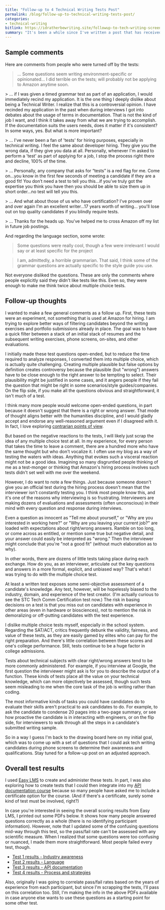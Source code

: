 ```yaml
---
title: "Follow-up to 4 Technical Writing Tests Post"
permalink: /blog/follow-up-to-technical-writing-tests-post/
categories:
- technical-writing
bitlink: https://idratherbewriting.site/followup-to-tech-writing-screening-tests
summary: "It's been a while since I've written a post that has received so many negative comments as <a href='/blog/technical-writing-tests-for-screening-candidates/'>4 Technical Writing Tests to Screen Candidates</a>. Although many people did like the tests and found them interesting or fun, quite a few people had more negative reactions. As a result, I'm scrapping the idea of multiple choice tests as a way to filter candidates."
---
```


## Sample comments

Here are comments from people who were turned off by the tests:

> ... Some questions seem writing environment-specific or opinionated...  I did terrible on the tests; will probably not be applying to Amazon anytime soon.

<p></p>
> ... if I was given a timed grammar test as part of an application, I would immediately recind my application. It is the one thing I deeply dislike about being a Technical Writer. I realize that this is a controversial opinion. I have recinded my application in the past when during interviews I got into debates about the usage of terms in documentation. That is not the kind of job I want, and I think it takes away from what we are trying to accomplish. If the documentation suits the users needs, does it matter if it's consistent? In some ways, yes. But what is more important?

<p></p>
> ... I've never been a fan of 'tests' for hiring purposes, especially in technical writing. I feel the same about developer hiring. They give you the wrong data, if they give you data at all. Personally, whenever I'm asked to perform a 'test' as part of applying for a job, I stop the process right there and decline, 100% of the time.

<p></p>
> ... Personally, any company that asks for “tests” is a red flag for me. Come on...you know in the first few seconds of meeting a candidate if they are a good fit! You don’t need a test to tell you this...if you’ve truly got the expertise you think you have then you should be able to size them up in short order...no test will tell you this.

<p></p>
> ... And what about those of us who have certification? I've proven over and over again I'm an excellent writer...17 years worth of writing... you'll lose out on top quality candidates if you blindly require tests.

<p></p>
> ... Thanks for the heads up. You've helped me to cross Amazon off my list in future job postings.

And regarding the language section, some wrote:

> Some questions were really cool, though a few were irrelevant I would say or at least specific for the project

<p></p>

> I am, admittedly, a horrible grammarian. That said, I think some of the grammar questions are actually specific to the style guide you use.


Not everyone disliked the questions. These are only the comments where people explicitly said they didn't like tests like this. Even so, they were enough to make me think twice about multiple choice tests.

## Follow-up thoughts

I wanted to make a few general comments as a follow up. First, these tests were an experiment, not something that is used at Amazon for hiring. I am trying to explore better ways of filtering candidates beyond the writing exercises and portfolio submissions already in place. The goal was to have a quick filter between a stack of an initial stack of resumes and the subsequent writing exercises, phone screens, on-sites, and other evaluations.

I initially made these test questions open-ended, but to reduce the time required to analyze responses, I converted them into multiple choice, which is actually quite challenging. Creating multiple plausible but false options by definition creates controversy because the plausible (but "wrong") answers have to be close enough to the right answer to be tempting to select. Their plausibility might be justified in some cases, and it angers people if they fail the question that might be right in some scenarios/style guides/companies. On the flip side, if you make all the questions obvious and straightforward, it isn't much of a test.

I think many more people would welcome open-ended questions, in part because it doesn't suggest that there is a right or wrong answer. That mode of thought aligns better with the humanities discipline, and I would gladly accept and endorse any well-reasoned argument even if I disagreed with it. In fact, I love exploring [contrarian points of view](/2010/10/29/being-contrarian/).

But based on the negative reactions to the tests, I will likely just scrap the idea of any multiple choice test at all. In my experience, for every person that takes the time to leave a comment, there are a hundred more who have the same thought but who don't vocalize it. I often use my blog as a way of testing the waters with ideas. Anything that evokes such a visceral reaction might not be a good idea. Imagining so many disgruntled people thinking of me as a test-monger or thinking that Amazon's hiring process involves such tests didn't set well with me over the weekend.

However, I do want to note a few things. Just because someone doesn't give you an official test during the hiring process doesn't mean that the interviewer isn't constantly testing you. I think most people know this, and it's one of the reasons why interviewing is so frustrating. Interviewers are making dozens of evaluations and assessments (often unconscious) in their mind with every question and response during interviews.

Even a question as innocent as "Tell me about yourself," or "Why are you interested in working here?" or "Why are you leaving your current job?" are loaded with expectations about right/wrong answers. Ramble on too long, or come across as entitled, or mention some true but negative detail, and your answer could easily be interpreted as "wrong." Then the interviewer might conclude that you're "not a good fit" (without much elaboration as to why).

In other words, there are dozens of little tests taking place during each exchange. How do you, as an interviewer, articulate out the key questions and answers in a more formal, explicit, and unbiased way? That's what I was trying to do with the multiple choice test.

At least a written test exposes some semi-objective assessment of a candidate's knowledge. Any test, however, will be hopelessly biased to the industry, domain, and experience of the test creator. (I'm actually curious to see the STC Tech Comm Certification test now.) The risk in basing decisions on a test is that you miss out on candidates with experience in other areas (even in hardware or biosciences), not to mention the risk in demoralizing or off-putting candidates with the test experience.

I dislike multiple choice tests myself, especially in the school system. Regarding the SAT/ACT, critics frequently debunk the validity, fairness, and value of these tests, as they are easily gamed by elites who can pay for the right preparation. And there's little correlation between these scores and one's college performance. Still, tests continue to be a huge factor in college admissions.

Tests about technical subjects with clear right/wrong answers tend to be more commonly administered. For example, if you interview at Google, the first question the interviewer might ask is for you to describe the output of a  function. These kinds of tests place all the value on your technical knowledge, which can more objectively be assessed, though such tests seem misleading to me when the core task of the job is writing rather than coding.

The most informative kinds of tasks you could have candidates do to evaluate their skills aren't practical to ask candidates to do. For example, to ask the candidate to condense 20 pages into a two-page summary, or see how proactive the candidate is in interacting with engineers, or on the flip side, for interviewers to walk through all the steps in a candidate's submitted writing sample.

So in a way I guess I'm back to the drawing board here on my initial goal, which was to come up with a set of questions that I could ask tech writing candidates during phone screens to determine their awareness and qualifications. Stay tuned for a follow-up post on an adjusted approach.

## Overall test results

I used [Easy LMS](https://www.easy-lms.com/) to create and administer these tests. In part, I was also exploring how to create tests that I could then integrate into my [API documentation course](/learnapidoc/) because so many people have asked me to include a certificate option for the course. (And if there's a certificate, surely some kind of test must be involved, right?)

In case you're interested in seeing the overall scoring results from Easy LMS, I printed out some PDFs below. It shows how many people answered questions correctly as a whole (there is no identifying participant information). However, note that I updated some of the confusing questions mid-way through this test, so the pass/fail rate can't be assessed with any scientific measure. When I realized that some questions were too confusing or nuanced, I made them more straightforward. Most people failed every test, though.

* [Test 1 results - Industry awareness](https://idratherbewritingmedia.com/images/exam1results.pdf)
* [Test 2 results - Language](https://idratherbewritingmedia.com/images/exam2results.pdf)
* [Test 3 results - API documentation](https://idratherbewritingmedia.com/images/exam3results.pdf)
* [Test 4 results - Process and strategies](https://idratherbewritingmedia.com/images/exam4results.pdf)

Also, originally I was going to correlate pass/fail rates based on the years of experience from each participant, but since I'm scrapping the tests, I'll pass on this correlation too. Still, I'm making the info in the above PDFs available in case anyone else wants to use these questions as a starting point for some other test.
